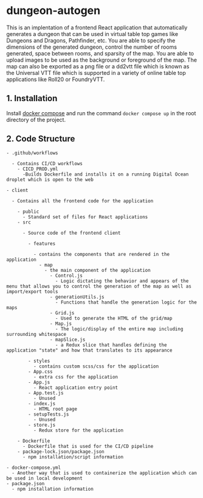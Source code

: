# dungeon-autogen

This is an implentation of a frontend React application that automatically generates a dungeon that can be used in virtual table top games like Dungeons and Dragons, Pathfinder, etc. You are able to specify the dimensions of the generated dungeon, control the number of rooms generated, space between rooms, and sparsity of the map. You are able to upload images to be used as the background or foreground of the map. The map can also be exported as a png file or a dd2vtt file which is known as the Universal VTT file which is supported in a variety of online table top applications like Roll20 or FoundryVTT.

## 1. Installation

Install [docker compose](https://docs.docker.com/compose/install/) and run the command `docker compose up` in the root directory of the project.

## 2. Code Structure

    - .github/workflows

      - Contains CI/CD workflows
        - CICD_PROD.yml
          -Builds Dockerfile and installs it on a running Digital Ocean droplet which is open to the web

    - client

      - Contains all the frontend code for the application

        - public
          - Standard set of files for React applications
        - src

          - Source code of the frontend client

            - features

              - contains the components that are rendered in the application
                - map
                  - the main component of the application
                    - Control.js
                      - Logic dictating the behavior and appears of the menu that allows you to control the generation of the map as well as import/export tools
                    - generationUtils.js
                      - Functions that handle the generation logic for the maps
                    - Grid.js
                      - Used to generate the HTML of the grid/map
                    - Map.js
                      - The logic/display of the entire map including surrounding whitespace
                    - mapSlice.js
                      - a Redux slice that handles defining the application "state" and how that translates to its appearance

            - styles
              - contains custom scss/css for the application
            - App.css
              - extra css for the application
            - App.js
              - React application entry point
            - App.test.js
              - Unused
            - index.js
              - HTML root page
            - setupTests.js
              - Unused
            - store.js
              - Redux store for the application

        - Dockerfile
          - Dockerfile that is used for the CI/CD pipeline
        - package-lock.json/package.json
          - npm installation/script information

    - docker-compose.yml
      - Another way that is used to containerize the application which can be used in local development
    - package.json
      - npm installation information
